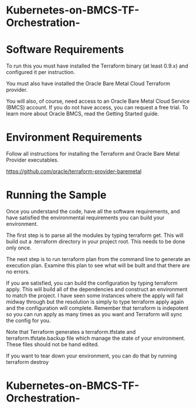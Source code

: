 # Kubernetes-on-BMCS-TF-Orchestration-

# Software Requirements

To run this you must have installed the Terraform binary (at least 0.9.x) and configured it per instruction.

You must also have installed the Oracle Bare Metal Cloud Terraform provider.

You will also, of course, need access to an Oracle Bare Metal Cloud Service (BMCS) account. If you do not have access, you can request a free trial. To learn more about Oracle BMCS, read the Getting Started guide.

# Environment Requirements

Follow all instructions for installing the Terraform and Oracle Bare Metal Provider executables.

https://github.com/oracle/terraform-provider-baremetal


# Running the Sample

Once you understand the code, have all the software requirements, and have satisfied the environmental requirements you can build your environment.

The first step is to parse all the modules by typing terraform get. This will build out a .terraform directory in your project root. This needs to be done only once.

The next step is to run terraform plan from the command line to generate an execution plan. Examine this plan to see what will be built and that there are no errors.

If you are satisfied, you can build the configuration by typing terraform apply. This will build all of the dependencies and construct an environment to match the project. I have seen some instances where the apply will fail midway through but the resolution is simply to type terraform apply again and the configuration will complete. Remember that terraform is indepotent so you can run apply as many times as you want and Terraform will sync the config for you.

Note that Terraform generates a terraform.tfstate and terraform.tfstate.backup file which manage the state of your environment. These files should not be hand edited.

If you want to tear down your environment, you can do that by running terraform destroy
# Kubernetes-on-BMCS-TF-Orchestration-
